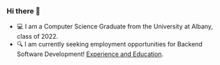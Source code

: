### Hi there 👋

- 💻 I am a Computer Science Graduate from the University at Albany, class of 2022.
- 🔍 I am currently seeking employment opportunities for Backend Software Development! [Experience and Education](https://docs.google.com/document/d/1KP9CCBP9yBmtr1C2Z-lgl0JWvIvTZIHIgNsjTDWbOk4/edit?usp=sharing).
